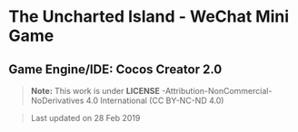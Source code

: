 # The Uncharted Island - WeChat Mini Game

## Game Engine/IDE: Cocos Creator 2.0


> **Note:** This work is under **LICENSE** -Attribution-NonCommercial-NoDerivatives 4.0 International (CC BY-NC-ND 4.0)

> Last updated on 28 Feb 2019